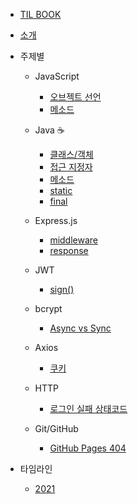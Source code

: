 - [TIL BOOK](README.md)
- [소개](pages/introduce/introduce.md)

- 주제별

  - JavaScript

    - [오브젝트 선언](pages/javascript/declareObject.md)
    - [메소드](pages/javascript/method.md)

  - Java ☕️

    - [클래스/객체](pages/java/class.md)
    - [접근 지정자](pages/java/accessModifier.md)
    - [메소드](pages/java/method.md)
    - [static](pages/java/static.md)
    - [final](pages/java/final.md)

  - Express.js

    - [middleware](pages/express/middleware.md)
    - [response](/pages/express/response.md)

  - JWT

    - [sign()](pages/jwt/sign.md)

  - bcrypt

    - [Async vs Sync](pages/bcrypt/recommandAsync.md)

  - Axios

    - [쿠키](/pages/axios/withCookies.md)

  - HTTP

    - [로그인 실패 상태코드](pages/http/loginstatus.md)

  - Git/GitHub

    - [GitHub Pages 404](pages/gitGithub/pages404.md)

- 타임라인

  - [2021](pages/timeline/2021.md)
